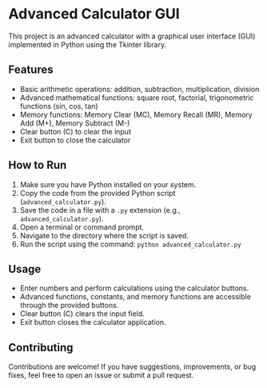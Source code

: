 # Advanced Calculator GUI

This project is an advanced calculator with a graphical user interface (GUI) implemented in Python using the Tkinter library.

## Features

- Basic arithmetic operations: addition, subtraction, multiplication, division
- Advanced mathematical functions: square root, factorial, trigonometric functions (sin, cos, tan)
- Memory functions: Memory Clear (MC), Memory Recall (MR), Memory Add (M+), Memory Subtract (M-)
- Clear button (C) to clear the input
- Exit button to close the calculator

## How to Run

1. Make sure you have Python installed on your system.
2. Copy the code from the provided Python script (`advanced_calculator.py`).
3. Save the code in a file with a `.py` extension (e.g., `advanced_calculator.py`).
4. Open a terminal or command prompt.
5. Navigate to the directory where the script is saved.
6. Run the script using the command: `python advanced_calculator.py`

## Usage

- Enter numbers and perform calculations using the calculator buttons.
- Advanced functions, constants, and memory functions are accessible through the provided buttons.
- Clear button (C) clears the input field.
- Exit button closes the calculator application.

## Contributing

Contributions are welcome! If you have suggestions, improvements, or bug fixes, feel free to open an issue or submit a pull request.


